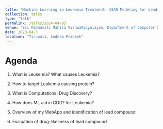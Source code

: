 ```yaml
---
title: "Machine Learning in Leukemia Treatment: QSAR Modeling for Lead Compound Identification"
collection: talks
type: "Talk"
permalink: /talks/2024-04-03
venue: "Sri Padmavati Mahila VishwaVidyalayam, Department of Computer Science"
date: 2023-04-3
location: "Tirupati, Andhra Pradesh"
---
```

Agenda
===
1. What is Leukemia? What causes Leukemia?

2. How to target Leukemia causing protein?

3. What is Computational Drug Discovery?

4. How does ML aid in CDD? for Leukemia?

5. Overview of my WebApp and identification of lead compound

6. Evaluation of drug-likeliness of lead compound
